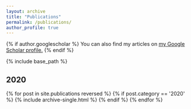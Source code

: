 ```yaml
---
layout: archive
title: "Publications"
permalink: /publications/
author_profile: true
---
```


{% if author.googlescholar %}
  You can also find my articles on <u><a href="{{author.googlescholar}}">my Google Scholar profile</a>.</u>
{% endif %}

{% include base_path %}

<h2>2020</h2>
{% for post in site.publications reversed %}
  {% if post.category == '2020' %}
      {% include archive-single.html %}
  {% endif %}
{% endfor %}